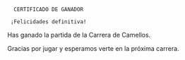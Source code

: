       CERTIFICADO DE GANADOR

     ¡Felicidades definitiva!

Has ganado la partida de la Carrera de Camellos.

Gracias por jugar y esperamos verte en la próxima carrera.
